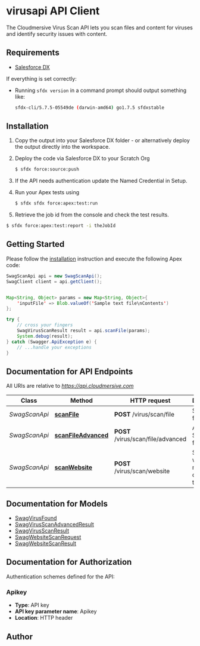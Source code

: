 # virusapi API Client

The Cloudmersive Virus Scan API lets you scan files and content for viruses and identify security issues with content.

## Requirements

- [Salesforce DX](https://www.salesforce.com/products/platform/products/salesforce-dx/)


If everything is set correctly:

- Running `sfdx version` in a command prompt should output something like:

  ```bash
  sfdx-cli/5.7.5-05549de (darwin-amd64) go1.7.5 sfdxstable
  ```


## Installation

1. Copy the output into your Salesforce DX folder - or alternatively deploy the output directly into the workspace.
2. Deploy the code via Salesforce DX to your Scratch Org

   ```bash
   $ sfdx force:source:push
   ```
3. If the API needs authentication update the Named Credential in Setup.
4. Run your Apex tests using

    ```bash
    $ sfdx sfdx force:apex:test:run
    ```
5. Retrieve the job id from the console and check the test results.

  ```bash
  $ sfdx force:apex:test:report -i theJobId
  ```


## Getting Started

Please follow the [installation](#installation) instruction and execute the following Apex code:

```java
SwagScanApi api = new SwagScanApi();
SwagClient client = api.getClient();


Map<String, Object> params = new Map<String, Object>{
    'inputFile' => Blob.valueOf('Sample text file\nContents')
};

try {
    // cross your fingers
    SwagVirusScanResult result = api.scanFile(params);
    System.debug(result);
} catch (Swagger.ApiException e) {
    // ...handle your exceptions
}
```

## Documentation for API Endpoints

All URIs are relative to *https://api.cloudmersive.com*

Class | Method | HTTP request | Description
------------ | ------------- | ------------- | -------------
*SwagScanApi* | [**scanFile**](docs/SwagScanApi.md#scanFile) | **POST** /virus/scan/file | Scan a file for viruses
*SwagScanApi* | [**scanFileAdvanced**](docs/SwagScanApi.md#scanFileAdvanced) | **POST** /virus/scan/file/advanced | Advanced Scan a file for viruses
*SwagScanApi* | [**scanWebsite**](docs/SwagScanApi.md#scanWebsite) | **POST** /virus/scan/website | Scan a website for malicious content and threats


## Documentation for Models

 - [SwagVirusFound](docs/SwagVirusFound.md)
 - [SwagVirusScanAdvancedResult](docs/SwagVirusScanAdvancedResult.md)
 - [SwagVirusScanResult](docs/SwagVirusScanResult.md)
 - [SwagWebsiteScanRequest](docs/SwagWebsiteScanRequest.md)
 - [SwagWebsiteScanResult](docs/SwagWebsiteScanResult.md)


## Documentation for Authorization

Authentication schemes defined for the API:
### Apikey

- **Type**: API key
- **API key parameter name**: Apikey
- **Location**: HTTP header


## Author



